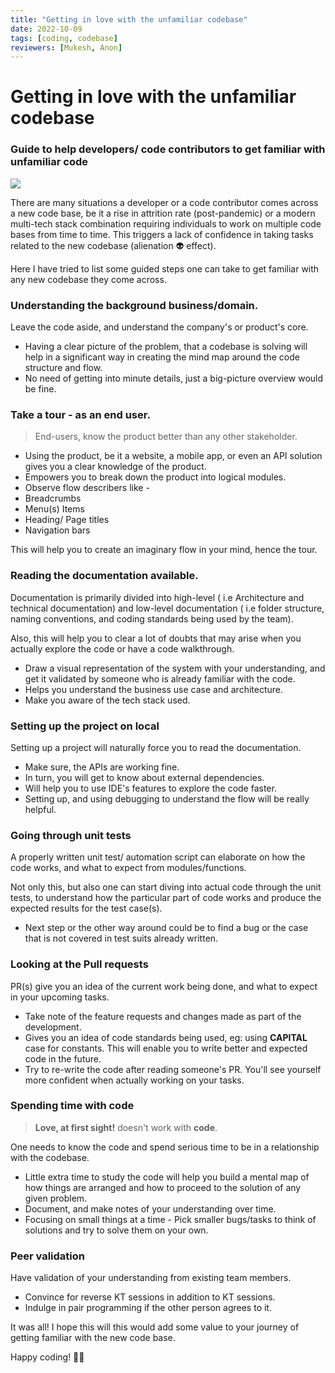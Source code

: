 ```yaml
---
title: "Getting in love with the unfamiliar codebase"
date: 2022-10-09
tags: [coding, codebase]
reviewers: [Mukesh, Anon]
---
```


# Getting in love with the unfamiliar codebase
### Guide to help developers/ code contributors to get familiar with unfamiliar code


![](./images/getting-in-love-with-the-unfamiliar-codebase.avif)

There are many situations a developer or a code contributor comes across a new code base, be it a rise in attrition rate (post-pandemic) or a modern multi-tech stack combination requiring individuals to work on multiple code bases from time to time. This triggers a lack of confidence in taking tasks related to the new codebase (alienation 👽 effect). 

Here I have tried to list some guided steps one can take to get familiar with any new codebase they come across.

### Understanding the background business/domain.
Leave the code aside, and understand the company's or product's core. 
- Having a clear picture of the problem, that a codebase is solving will help in a significant way in creating the mind map around the code structure and flow.
- No need of getting into minute details, just a big-picture overview would be fine.

### Take a tour - as an end user.
> End-users, know the product better than any other stakeholder.  

- Using the product, be it a website, a mobile app, or even an API solution gives you a clear knowledge of the product.
- Empowers you to break down the product into logical modules.
- Observe flow describers like -  
 - Breadcrumbs
 - Menu(s) Items
 - Heading/ Page titles
 - Navigation bars

This will help you to create an imaginary flow in your mind, hence the tour.
 
### Reading the documentation available.
Documentation is primarily divided into high-level ( i.e Architecture and technical documentation) and low-level documentation ( i.e folder structure, naming conventions, and coding standards being used by the team). 

Also, this will help you to clear a lot of doubts that may arise when you actually explore the code or have a code walkthrough.

- Draw a visual representation of the system with your understanding, and get it validated by someone who is already familiar with the code.
- Helps you understand the business use case and architecture.
- Make you aware of the tech stack used.

### Setting up the project on local
Setting up a project will naturally force you to read the documentation.

- Make sure, the APIs are working fine. 
- In turn, you will get to know about external dependencies.
- Will help you to use IDE's features to explore the code faster.
- Setting up, and using debugging to understand the flow will be really helpful.

### Going through unit tests
A properly written unit test/ automation script can elaborate on how the code works, and what to expect from modules/functions.

Not only this, but also one can start diving into actual code through the unit tests, to understand how the particular part of code works and produce the expected results for the test case(s).

- Next step or the other way around could be to find a bug or the case that is not covered in test suits already written.

### Looking at the Pull requests
PR(s) give you an idea of the current work being done, and what to expect in your upcoming tasks.

- Take note of the feature requests and changes made as part of the development.
- Gives you an idea of code standards being used, eg: using **CAPITAL** case for constants. This will enable you to write better and expected code in the future.
- Try to re-write the code after reading someone's PR. You'll see yourself more confident when actually working on your tasks. 


### Spending time with code
>**Love, at first sight!** doesn't work with **code**.

One needs to know the code and spend serious time to be in a relationship with the codebase.
- Little extra time to study the code will help you build a mental map of how things are arranged and how to proceed to the solution of any given problem.
- Document, and make notes of your understanding over time.
- Focusing on small things at a time - Pick smaller bugs/tasks to think of solutions and try to solve them on your own.

### Peer validation
Have validation of your understanding from existing team members.
- Convince for reverse KT sessions in addition to KT sessions.
- Indulge in pair programming if the other person agrees to it.



It was all!
I hope this will this would add some value to your journey of getting familiar with the new code base.

Happy coding! 🧑‍💻 